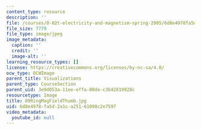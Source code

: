 ```yaml
---
content_type: resource
description: ''
file: /courses/8-02t-electricity-and-magnetism-spring-2005/6d8e4978fa5d2a1ca25161098c2e7597_09RingMagFieldThumb.jpg
file_size: 7779
file_type: image/jpeg
image_metadata:
  caption: ''
  credit: ''
  image-alt: ''
learning_resource_types: []
license: https://creativecommons.org/licenses/by-nc-sa/4.0/
ocw_type: OCWImage
parent_title: Visualizations
parent_type: CourseSection
parent_uid: 3e9d053a-11ee-effa-00de-c3b42819928c
resourcetype: Image
title: 09RingMagFieldThumb.jpg
uid: 6d8e4978-fa5d-2a1c-a251-61098c2e7597
video_metadata:
  youtube_id: null
---
```

